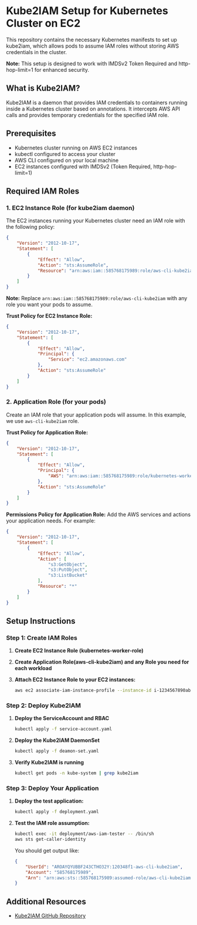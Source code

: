 # Kube2IAM Setup for Kubernetes Cluster on EC2

This repository contains the necessary Kubernetes manifests to set up kube2iam, which allows pods to assume IAM roles without storing AWS credentials in the cluster.

**Note:** This setup is designed to work with IMDSv2 Token Required and http-hop-limit=1 for enhanced security.

## What is Kube2IAM?

Kube2IAM is a daemon that provides IAM credentials to containers running inside a Kubernetes cluster based on annotations. It intercepts AWS API calls and provides temporary credentials for the specified IAM role.

## Prerequisites

- Kubernetes cluster running on AWS EC2 instances
- kubectl configured to access your cluster
- AWS CLI configured on your local machine
- EC2 instances configured with IMDSv2 (Token Required, http-hop-limit=1)

## Required IAM Roles

### 1. EC2 Instance Role (for kube2iam daemon)

The EC2 instances running your Kubernetes cluster need an IAM role with the following policy:

```json
{
    "Version": "2012-10-17",
    "Statement": [
        {
            "Effect": "Allow",
            "Action": "sts:AssumeRole",
            "Resource": "arn:aws:iam::585768175989:role/aws-cli-kube2iam" 
        }
    ]
}
```
**Note:** Replace `arn:aws:iam::585768175989:role/aws-cli-kube2iam` with any role you want your pods to assume.

**Trust Policy for EC2 Instance Role:**
```json
{
    "Version": "2012-10-17",
    "Statement": [
        {
            "Effect": "Allow",
            "Principal": {
                "Service": "ec2.amazonaws.com"
            },
            "Action": "sts:AssumeRole"
        }
    ]
}
```

### 2. Application Role (for your pods)

Create an IAM role that your application pods will assume. In this example, we use `aws-cli-kube2iam` role.

**Trust Policy for Application Role:**
```json
{
    "Version": "2012-10-17",
    "Statement": [
        {
            "Effect": "Allow",
            "Principal": {
                "AWS": "arn:aws:iam::585768175989:role/kubernetes-worker-role"
            },
            "Action": "sts:AssumeRole"
        }
    ]
}
```

**Permissions Policy for Application Role:**
Add the AWS services and actions your application needs. For example:
```json
{
    "Version": "2012-10-17",
    "Statement": [
        {
            "Effect": "Allow",
            "Action": [
                "s3:GetObject",
                "s3:PutObject",
                "s3:ListBucket"
            ],
            "Resource": "*"
        }
    ]
}
```

## Setup Instructions

### Step 1: Create IAM Roles

1. **Create EC2 Instance Role (kubernetes-worker-role)**



2. **Create Application Role(aws-cli-kube2iam) and any Role you need for each workload**


3. **Attach EC2 Instance Role to your EC2 instances:**
   ```bash
   aws ec2 associate-iam-instance-profile --instance-id i-1234567890abcdef0 --iam-instance-profile Name=kubernetes-worker-node
   ```

### Step 2: Deploy Kube2IAM

1. **Deploy the ServiceAccount and RBAC**
   ```bash
   kubectl apply -f service-account.yaml
   ```

2. **Deploy the Kube2IAM DaemonSet**
   ```bash
   kubectl apply -f deamon-set.yaml
   ```

3. **Verify Kube2IAM is running**
   ```bash
   kubectl get pods -n kube-system | grep kube2iam
   ```

### Step 3: Deploy Your Application

1. **Deploy the test application:**
   ```bash
   kubectl apply -f deployment.yaml
   ```

2. **Test the IAM role assumption:**
   ```bash
   kubectl exec -it deployment/aws-iam-tester -- /bin/sh
   aws sts get-caller-identity
   ```

   You should get output like:
   ```json
   {
       "UserId": "AROAYQYUBBF243CTHO32Y:120348f1-aws-cli-kube2iam",
       "Account": "585768175989",
       "Arn": "arn:aws:sts::585768175989:assumed-role/aws-cli-kube2iam/120348f1-aws-cli-kube2iam"
   }
   ```

## Additional Resources

- [Kube2IAM GitHub Repository](https://github.com/jtblin/kube2iam)
